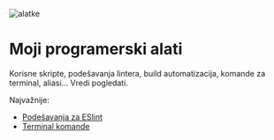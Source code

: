 ![alatke](https://upload.wikimedia.org/wikipedia/commons/thumb/8/82/Hand_tools.jpg/640px-Hand_tools.jpg)

# Moji programerski alati

Korisne skripte, podešavanja lintera, build automatizacija, komande za terminal, aliasi... Vredi pogledati.

Najvažnije:
* [Podešavanja za ESlint](linter/.eslintrc)
* [Terminal komande](terminal/terminal-komande.md)
